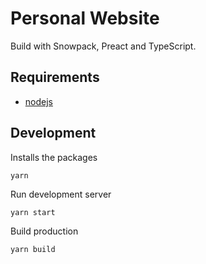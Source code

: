# Personal Website

Build with Snowpack, Preact and TypeScript.

## Requirements

- [nodejs](https://nodejs.org/)

## Development

Installs the packages

```
yarn
```

Run development server

```
yarn start
```

Build production

```
yarn build
```
